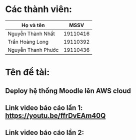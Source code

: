 
# Các thành viên:

|Họ và tên|MSSV|
|-----------------|--------|
|Nguyễn Thành Nhất|19110416|
|Trần Hoàng Long|19110392|
|Nguyễn Thanh Phước|19110436|

# Tên đề tài: 
## Deploy hệ thống Moodle lên AWS cloud

## Link video báo cáo lần 1: https://youtu.be/ffrDvEAm40Q
## Link video báo cáo lần 2: 
